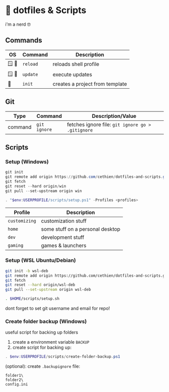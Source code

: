 # :page_facing_up: dotfiles & Scripts

i'm a nerd :nerd_face:

## Commands

| OS    | Command          | Description                            |
| ----- | ---------------- | -------------------------------------- |
| 🪟 🐧 | `reload`         | reloads shell profile                  |
| 🪟 🐧 | `update`         | execute updates            |
| 🐧    | `init`    | creates a project from template |

## Git

| Type    | Command      | Description/Value                                 |
| ------- | ------------ | ------------------------------------------------- |
| command | `git ignore` | fetches ignore file: `git ignore go > .gitignore` |

## Scripts

### Setup (Windows)

```powershell
git init
git remote add origin https://github.com/cethien/dotfiles-and-scripts.git
git fetch
git reset --hard origin/win
git pull --set-upstream origin win

. "$env:USERPROFILE/scripts/setup.ps1" -Profiles <profiles>
```

| Profile       | Description                      |
| ------------- | -------------------------------- |
| `customizing` | customization stuff              |
| `home`        | some stuff on a personal desktop |
| `dev`         | development stuff                |
| `gaming`      | games & launchers                |

### Setup (WSL Ubuntu/Debian)

```bash
git init -b wsl-deb
git remote add origin https://github.com/cethien/dotfiles-and-scripts.git
git fetch
git reset --hard origin/wsl-deb
git pull --set-upstream origin wsl-deb

. $HOME/scripts/setup.sh
```

dont forget to set git username and email for repo!

### Create folder backup (Windows)

useful script for backing up folders

1. create a environment variable `BACKUP`
2. create script for backing up:

```powershell
. $env:USERPROFILE/scripts/create-folder-backup.ps1
```

(optional): create `.backupignore` file:

```plaintext
folder1\
folder2\
config.ini
```
